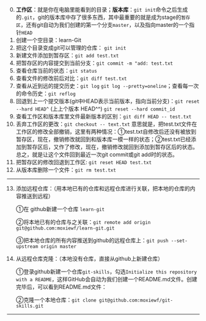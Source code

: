 0. **工作区**：就是你在电脑里能看到的目录；**版本库**：`git init`命令之后生成的`.git`，git的版本库中存了很多东西，其中最重要的就是成为stage的`暂存区`，还有git自动为我们创建的第一个分支`master`，以及指向master的一个指针`HEAD`
1. 创建一个空目录：learn-Git
2. 把这个目录变成git可以管理的仓库： `git init`
3. 新建文件添加到暂存区：`git add test.txt`
4. 把暂存区的内容提交到当前分支：`git commit -m "add: test.txt`
5. 查看仓库当前的状态：`git status`
6. 查看文件的修改前后对比：`git diff test.txt`
7. 查看从近到远的提交历史：`git log`   `git log --pretty=oneline`；查看每一次的命令历史：`git reflog`
8. 回退到上一个提交版本(git中HEAD表示当前版本，指向当前分支)：`git reset --hard HEAD^` (上上个版本 HEAD^^) `git reset --hard commit_id`
9. 查看工作区和版本库里文件最新版本的区别：`git diff HEAD -- test.txt`
10. 丢弃工作区的更改：`git checkout -- text.txt` 意思就是，把test.txt文件在工作区的修改全部撤销，这里有两种情况：①test.txt自修改后还没有被放到暂存区，现在，撤销修改就回到和版本库一模一样的状态；②test.txt已经添加到暂存区后，又作了修改，现在，撤销修改就回到添加到暂存区后的状态。总之，就是让这个文件回到最近一次git commit或git add时的状态。
11. 把暂存区的修改回退到工作区: `git reset HEAD test.txt`
12. 从版本库删除一个文件：`git rm test.txt`
-----
13. 添加远程仓库：（用本地已有的仓库和远程仓库进行关联，把本地的仓库的内容推送到远程）

    ①在 github新建一个仓库 `learn-git`

    ②将本地已有的仓库与之关联：`git remote add origin git@github.com:moxiewf/learn-git.git
`

    ③把本地仓库的所有内容推送到github的远程仓库上：`git push --set-upstream origin master
`

14. 从远程仓库克隆：（本地没有仓库，直接从github上新建仓库）

     ①登录github新建一个仓库`git-skills`，勾选`Initialize this repository with a README`，这样GitHub会自动为我们创建一个README.md文件。创建完毕后，可以看到README.md文件：

     ②克隆一个本地仓库：`git clone git@github.com:moxiewf/git-skills.git`
     
-----